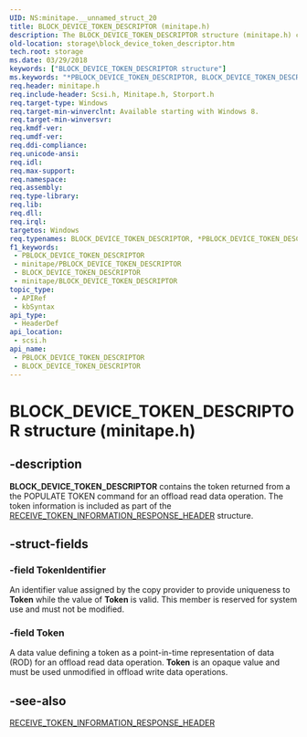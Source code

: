 ```yaml
---
UID: NS:minitape.__unnamed_struct_20
title: BLOCK_DEVICE_TOKEN_DESCRIPTOR (minitape.h)
description: The BLOCK_DEVICE_TOKEN_DESCRIPTOR structure (minitape.h) contains the token returned from the POPULATE TOKEN command for an offload read data operation.
old-location: storage\block_device_token_descriptor.htm
tech.root: storage
ms.date: 03/29/2018
keywords: ["BLOCK_DEVICE_TOKEN_DESCRIPTOR structure"]
ms.keywords: "*PBLOCK_DEVICE_TOKEN_DESCRIPTOR, BLOCK_DEVICE_TOKEN_DESCRIPTOR, BLOCK_DEVICE_TOKEN_DESCRIPTOR structure [Storage Devices], PBLOCK_DEVICE_TOKEN_DESCRIPTOR, PBLOCK_DEVICE_TOKEN_DESCRIPTOR structure pointer [Storage Devices], scsi/BLOCK_DEVICE_TOKEN_DESCRIPTOR, scsi/PBLOCK_DEVICE_TOKEN_DESCRIPTOR, storage.block_device_token_descriptor"
req.header: minitape.h
req.include-header: Scsi.h, Minitape.h, Storport.h
req.target-type: Windows
req.target-min-winverclnt: Available starting with Windows 8.
req.target-min-winversvr: 
req.kmdf-ver: 
req.umdf-ver: 
req.ddi-compliance: 
req.unicode-ansi: 
req.idl: 
req.max-support: 
req.namespace: 
req.assembly: 
req.type-library: 
req.lib: 
req.dll: 
req.irql: 
targetos: Windows
req.typenames: BLOCK_DEVICE_TOKEN_DESCRIPTOR, *PBLOCK_DEVICE_TOKEN_DESCRIPTOR
f1_keywords:
 - PBLOCK_DEVICE_TOKEN_DESCRIPTOR
 - minitape/PBLOCK_DEVICE_TOKEN_DESCRIPTOR
 - BLOCK_DEVICE_TOKEN_DESCRIPTOR
 - minitape/BLOCK_DEVICE_TOKEN_DESCRIPTOR
topic_type:
 - APIRef
 - kbSyntax
api_type:
 - HeaderDef
api_location:
 - scsi.h
api_name:
 - PBLOCK_DEVICE_TOKEN_DESCRIPTOR
 - BLOCK_DEVICE_TOKEN_DESCRIPTOR
---
```


# BLOCK_DEVICE_TOKEN_DESCRIPTOR structure (minitape.h)


## -description

<b>BLOCK_DEVICE_TOKEN_DESCRIPTOR</b> contains the token returned from a the POPULATE TOKEN command for an offload read data operation. The token information is included as part of the <a href="/windows-hardware/drivers/ddi/minitape/ns-minitape-receive_token_information_response_header">RECEIVE_TOKEN_INFORMATION_RESPONSE_HEADER</a> structure.

## -struct-fields

### -field TokenIdentifier

An identifier value assigned by the copy provider to provide uniqueness to <b>Token</b> while the value of <b>Token</b> is valid. This member is reserved for system use and must not be modified.

### -field Token

A data value defining a token as a point-in-time representation of data (ROD) for an offload read data operation. <b>Token</b> is an opaque value and must be used unmodified in offload write data operations.

## -see-also

<a href="/windows-hardware/drivers/ddi/minitape/ns-minitape-receive_token_information_response_header">RECEIVE_TOKEN_INFORMATION_RESPONSE_HEADER</a>


